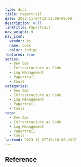 ```yaml
---
type: docs
title: Papertrail
date: 2023-11-04T12:52:00+09:00
description: null
linkTitle: Papertrail
nav_weight: 9
nav_icon:
  vendor: bs
  name: book
  color: indigo
featured: true
series:
  - Dev Ops
  - Infrastructure as Code
  - Log Management
  - Papertrail
  - tools
categories:
  - Dev Ops
  - Infrastructure as Code
  - Log Management
  - Papertrail
  - tools
tags:
  - Dev Ops
  - Infrastructure as Code
  - Log Management
  - Papertrail
  - tools
lastmod: 2023-11-07T16:18:00.391Z
---
```


## Reference
